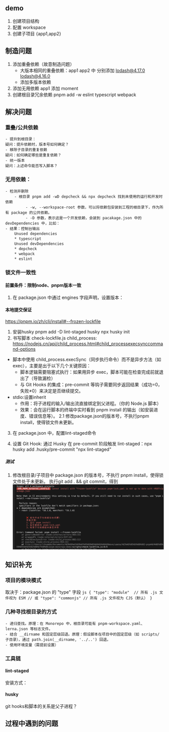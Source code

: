 ## demo
1. 创建项目结构
2. 配置 workspace
3. 创建子项目 {app1,app2} 

## 制造问题
1. 添加重叠依赖（故意制造问题）
    - 大版本相同的重叠依赖：app1 app2 中 分别添加  lodash@4.17.0 lodash@4.16.0
    - 添加多版本依赖
        <!-- app1 添加 axios@0.21.1；
        app1 添加 axios@1.0.0； -->
3. 添加无用依赖
    app1 添加 moment
4. 创建根目录冗余依赖
    pnpm add -w eslint typescript webpack

## 解决问题
### 重叠/公共依赖
    - 提升到根目录：
    疑问：提升依赖时，版本号如何确定？
    - 移除子目录的重复依赖
    疑问：如何确定哪些是重复依赖？
    - 统一版本
    疑问：上述命令能否写入脚本？
### 无用依赖：
    - 检测并删除
        - 根目录 pnpm add -wD depcheck && npx depcheck 找到未使用的运行和开发时依赖
             - -w, --workspace-root 参数，可以将依赖包安装到工程的根目录下，作为所有 package 的公共依赖。
             - -D 参数，表示这是一个开发依赖，会装到 pacakage.json 中的 devDependencies 中，比如：
    - 结果：控制台输出
        Unused dependencies
        * typescript
        Unused devDependencies
        * depcheck
        * webpack
        * eslint

### 锁文件一致性
#### 前置条件：限制node、pnpm版本一致
1. 在 package.json 中通过 engines 字段声明，设置版本：
#### 本地提交保证
https://pnpm.io/zh/cli/install#--frozen-lockfile

1. 安装husky
pnpm add -D lint-staged husky
npx husky init 
2. 书写脚本 check-lockfile.js
child_process: https://nodejs.cn/api/child_process.html#child_processexecsynccommand-options
- 脚本中使用 child_process.execSync（同步执行命令）而不是异步方法（如 exec），主要是出于以下几个关键原因：
    - 脚本逻辑需要阻塞式执行：如果用异步 exec，脚本可能在检查完成前就退出了（导致漏检）
    - 与 Git Hooks 的集成：pre-commit 等钩子需要同步返回结果（成功=0，失败≠0）来决定是否继续提交。
- stdio:设置inherit
    - 作用：将子进程的输入/输出流直接绑定到父进程。（你的 Node.js 脚本）
    - 效果：会在运行脚本的终端中实时看到 pnpm install 的输出（如安装进度、错误信息等）。
2.1 修改package.json的版本号，不执行pnpm install，使得锁文件未更新。
3. 在 package.json 中，配置lint-staged命令

4. 设置 Git Hook:
通过 Husky 在 pre-commit 阶段触发 lint-staged：npx husky add .husky/pre-commit "npx lint-staged"

##### 测试
1. 修改根目录/子项目中 package.json 的版本号，不执行 pnpm install，使得锁文件处于未更新。
执行git add . && git commit，得到
![alt text](image.png)



## 知识补充
### 项目的模块模式
取决于：package.json 的 "type" 字段
    ```js
    {
    "type": "module"  // 所有 .js 文件视为 ESM
    // 或
    "type": "commonjs" // 所有 .js 文件视为 CJS（默认）
    }
    ```
### 几种寻找根目录的方式
    - 递归查找。原理：在 Monorepo 中，根目录可能有 pnpm-workspace.yaml、lerna.json 等标志文件。
    - 结合 __dirname 和固定层级回退。原理：假设脚本在项目中的固定层级（如 scripts/ 子目录），通过 path.join(__dirname, '../..') 回退。
    - 使用环境变量（需提前设置）



### 工具链
#### lint-staged
安装方式：

#### husky
git hooks和脚本的关系是父子进程？

## 过程中遇到的问题


